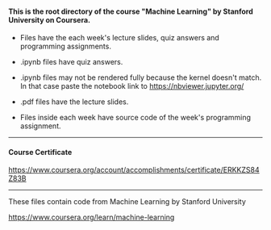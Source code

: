 #### This is the root directory of the course "Machine Learning" by Stanford University on Coursera. ####



* Files have the each week's lecture slides, quiz answers and programming assignments.

* .ipynb files have quiz answers.

* .ipynb files may not be rendered fully because the kernel doesn't match. In that case paste the notebook link to https://nbviewer.jupyter.org/

* .pdf files have the lecture slides.

* Files inside each week have source code of the week's programming assignment.

------------------------------------------------------------

#### Course Certificate ####
https://www.coursera.org/account/accomplishments/certificate/ERKKZS84Z83B

------------------------------------------------------------

These files contain code from
Machine Learning by Stanford University

https://www.coursera.org/learn/machine-learning